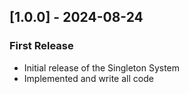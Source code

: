 ﻿## [1.0.0] - 2024-08-24
### First Release
- Initial release of the Singleton System
- Implemented and write all code